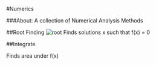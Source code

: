 #Numerics

###About:
A collection of Numerical Analysis Methods

##Root Finding
![root](./root/root.png)
Finds solutions x such that f(x) = 0

##Integrate 

Finds area under f(x)